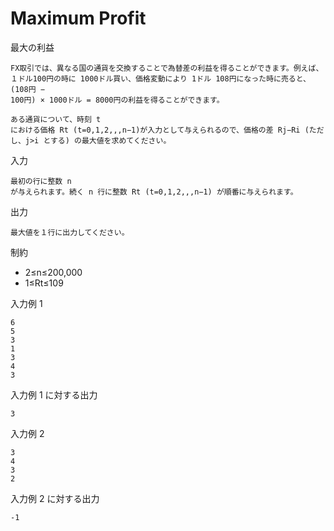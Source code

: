 # Maximum Profit

最大の利益
```
FX取引では、異なる国の通貨を交換することで為替差の利益を得ることができます。例えば、１ドル100円の時に 1000ドル買い、価格変動により 1ドル 108円になった時に売ると、(108円 −
100円) × 1000ドル = 8000円の利益を得ることができます。
```
```
ある通貨について、時刻 t
における価格 Rt (t=0,1,2,,,n−1)が入力として与えられるので、価格の差 Rj−Ri (ただし、j>i とする) の最大値を求めてください。
```

入力
```
最初の行に整数 n
が与えられます。続く n 行に整数 Rt (t=0,1,2,,,n−1) が順番に与えられます。
```

出力
```
最大値を１行に出力してください。
```
制約
- 2≤n≤200,000
- 1≤Rt≤109

入力例 1
```
6
5
3
1
3
4
3
```
入力例 1 に対する出力
```
3
```

入力例 2
```
3
4
3
2
```
入力例 2 に対する出力
```
-1
```